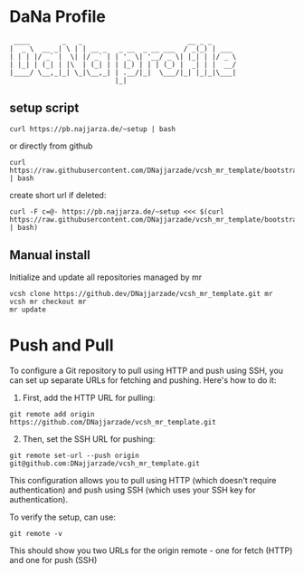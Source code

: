 # DaNa Profile
```
 ____        _   _                          __ _ _      
|  _ \  __ _| \ | | __ _   _ __  _ __ ___  / _(_) | ___ 
| | | |/ _` |  \| |/ _` | | '_ \| '__/ _ \| |_| | |/ _ \
| |_| | (_| | |\  | (_| | | |_) | | | (_) |  _| | |  __/
|____/ \__,_|_| \_|\__,_| | .__/|_|  \___/|_| |_|_|\___|
                          |_|                           

```
## setup script

```
curl https://pb.najjarza.de/~setup | bash
```

or directly from github

```
curl https://raw.githubusercontent.com/DNajjarzade/vcsh_mr_template/bootstrap/bootstrap.sh | bash
```

create short url if deleted:

```
curl -F c=@- https://pb.najjarza.de/~setup <<< $(curl https://raw.githubusercontent.com/DNajjarzade/vcsh_mr_template/bootstrap/bootstrap.sh | bash)
```

## Manual install

Initialize and update all repositories managed by mr

```
vcsh clone https://github.dev/DNajjarzade/vcsh_mr_template.git mr
vcsh mr checkout mr
mr update
```

# Push and Pull
To configure a Git repository to pull using HTTP and push using SSH, you can set up separate URLs for fetching and pushing. Here's how to do it:

1. First, add the HTTP URL for pulling:

```
git remote add origin https://github.com/DNajjarzade/vcsh_mr_template.git
```

2. Then, set the SSH URL for pushing:

```
git remote set-url --push origin git@github.com:DNajjarzade/vcsh_mr_template.git
```

This configuration allows you to pull using HTTP (which doesn't require authentication) and push using SSH (which uses your SSH key for authentication).

To verify the setup, can use:

```
git remote -v
```

This should show you two URLs for the origin remote - one for fetch (HTTP) and one for push (SSH)
